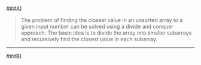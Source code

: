 ###A)

> The problem of finding the closest value in an unsorted array to a given input number can be solved using a divide and conquer approach. The basic idea is to divide the array into smaller subarrays and recursively find the closest value in each subarray.

---

###B)
